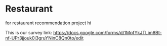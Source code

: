 # Restaurant
for restaurant recommendation project
hi

This is our survey link: https://docs.google.com/forms/d/1MpfYkJTLim8Bt-nf-UPr3jjouk0i3gruYNinC8Qn0to/edit

